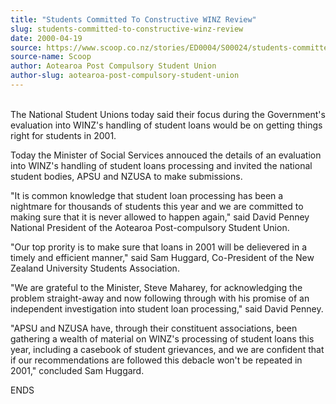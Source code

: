 ```yaml
---
title: "Students Committed To Constructive WINZ Review"
slug: students-committed-to-constructive-winz-review
date: 2000-04-19
source: https://www.scoop.co.nz/stories/ED0004/S00024/students-committed-to-constructive-winz-review.htm
source-name: Scoop
author: Aotearoa Post Compulsory Student Union
author-slug: aotearoa-post-compulsory-student-union
---
```


<p><br>The National Student Unions today said their focus
during the Government's evaluation into WINZ's handling of
student loans would be on getting things right for students
in 2001.<p>

<p>Today the Minister of Social Services annouced
the details of an evaluation into WINZ's handling of student
loans processing and invited the national student bodies,
APSU and NZUSA to make submissions.<p>

<p>"It is common
knowledge that student loan processing has been a nightmare
for thousands of students this year and we are committed to
making sure that it is never allowed to happen again," said
David Penney National President of the Aotearoa
Post-compulsory Student Union.<p>

<p>"Our top prority is to
make sure that loans in 2001 will be delievered in a timely
and efficient manner," said Sam Huggard, Co-President of the
New Zealand University Students Association.</p>

<p>"We are
grateful to the Minister, Steve Maharey, for acknowledging
the problem straight-away and now following through with his
promise of an independent investigation into student loan
processing," said David Penney.</p>

<p>"APSU and NZUSA have,
through their constituent associations, been gathering a
wealth of material on WINZ's processing of student loans
this year, including a casebook of student grievances, and
we are confident that if our recommendations are followed
this debacle won't be repeated in 2001," concluded Sam
Huggard.</p>

<p>ENDS</p>  